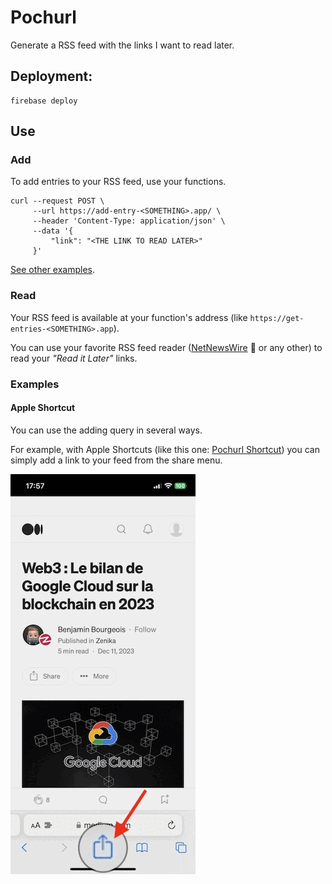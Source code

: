 # Pochurl

Generate a RSS feed with the links I want to read later.

## Deployment:

```shell
firebase deploy
```

## Use

### Add

To add entries to your RSS feed, use your functions.

```shell
curl --request POST \
     --url https://add-entry-<SOMETHING>.app/ \
     --header 'Content-Type: application/json' \
     --data '{
         "link": "<THE LINK TO READ LATER>"
     }'
```

[See other examples](###Examples).

### Read

Your RSS feed is available at your function's address (like `https://get-entries-<SOMETHING>.app`).

You can use your favorite RSS feed reader ([NetNewsWire](https://github.com/Ranchero-Software/NetNewsWire) 🥸 or any other) to read your _"Read it Later"_ links.

### Examples

#### Apple Shortcut

You can use the adding query in several ways.

For example, with Apple Shortcuts (like this one: [Pochurl Shortcut](https://www.icloud.com/shortcuts/d89744ccfe504ef8b504aae3b27b6aa0)) you can simply add a link to your feed from the share menu.

![Apple Shortcut usage](img/apple_shortcut.gif)
